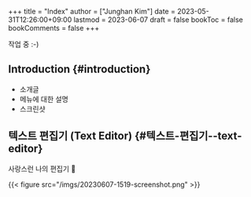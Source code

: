 +++
title = "Index"
author = ["Junghan Kim"]
date = 2023-05-31T12:26:00+09:00
lastmod = 2023-06-07
draft = false
bookToc = false
bookComments = false
+++

작업 중 :-)


## Introduction {#introduction}

-   소개글
-   메뉴에 대한 설명
-   스크린샷


## 텍스트 편집기 (Text Editor) {#텍스트-편집기--text-editor}

사랑스런 나의 편집기 🦇

{{< figure src="/imgs/20230607-1519-screenshot.png" >}}
